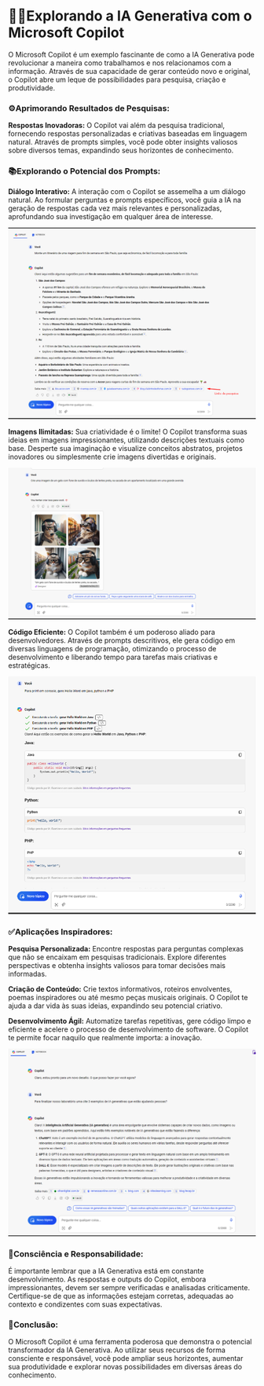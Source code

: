 # 🕵️‍♀️**Explorando a IA Generativa com o Microsoft Copilot**

O Microsoft Copilot é um exemplo fascinante de como a IA Generativa pode revolucionar a maneira como trabalhamos e nos relacionamos com a informação. Através de sua capacidade de gerar conteúdo novo e original, o Copilot abre um leque de possibilidades para pesquisa, criação e produtividade.

### ⚙️Aprimorando Resultados de Pesquisas:

**Respostas Inovadoras:** O Copilot vai além da pesquisa tradicional, fornecendo respostas personalizadas e criativas baseadas em linguagem natural. Através de prompts simples, você pode obter insights valiosos sobre diversos temas, expandindo seus horizontes de conhecimento.

### 📚Explorando o Potencial dos Prompts:

**Diálogo Interativo:** A interação com o Copilot se assemelha a um diálogo natural. Ao formular perguntas e prompts específicos, você guia a IA na geração de respostas cada vez mais relevantes e personalizadas, aprofundando sua investigação em qualquer área de interesse.

<p>

<div align="center">
 <img src="https://github.com/LohSilva/Lab_IAGenerative/blob/main/outputs/prompt_text.png" width="600" />
</div>

</p>

**Imagens Ilimitadas:** Sua criatividade é o limite! O Copilot transforma suas ideias em imagens impressionantes, utilizando descrições textuais como base. Desperte sua imaginação e visualize conceitos abstratos, projetos inovadores ou simplesmente crie imagens divertidas e originais.

<p>

<div align="center">
 <img src="https://github.com/LohSilva/Lab_IAGenerative/blob/main/outputs/prompt_image.png" width="600" />
</div>

</p>

**Código Eficiente:** O Copilot também é um poderoso aliado para desenvolvedores. Através de prompts descritivos, ele gera código em diversas linguagens de programação, otimizando o processo de desenvolvimento e liberando tempo para tarefas mais criativas e estratégicas.

<p>

<div align="center">
 <img src="https://github.com/LohSilva/Lab_IAGenerative/blob/main/outputs/prompt_codigo.png" width="600" />
</div>

</p>

### ✅Aplicações Inspiradores:

**Pesquisa Personalizada:** Encontre respostas para perguntas complexas que não se encaixam em pesquisas tradicionais. Explore diferentes perspectivas e obtenha insights valiosos para tomar decisões mais informadas.

**Criação de Conteúdo:** Crie textos informativos, roteiros envolventes, poemas inspiradores ou até mesmo peças musicais originais. O Copilot te ajuda a dar vida às suas ideias, expandindo seu potencial criativo.

**Desenvolvimento Ágil:** Automatize tarefas repetitivas, gere código limpo e eficiente e acelere o processo de desenvolvimento de software. O Copilot te permite focar naquilo que realmente importa: a inovação.

<p>

<div align="center">
 <img src="https://github.com/LohSilva/Lab_IAGenerative/blob/main/outputs/bonus.png" width="600" />
</div>

</p>

### 📌Consciência e Responsabilidade:

É importante lembrar que a IA Generativa está em constante desenvolvimento. As respostas e outputs do Copilot, embora impressionantes, devem ser sempre verificadas e analisadas criticamente. Certifique-se de que as informações estejam corretas, adequadas ao contexto e condizentes com suas expectativas.


### 🚀Conclusão:

O Microsoft Copilot é uma ferramenta poderosa que demonstra o potencial transformador da IA Generativa. Ao utilizar seus recursos de forma consciente e responsável, você pode ampliar seus horizontes, aumentar sua produtividade e explorar novas possibilidades em diversas áreas do conhecimento.
